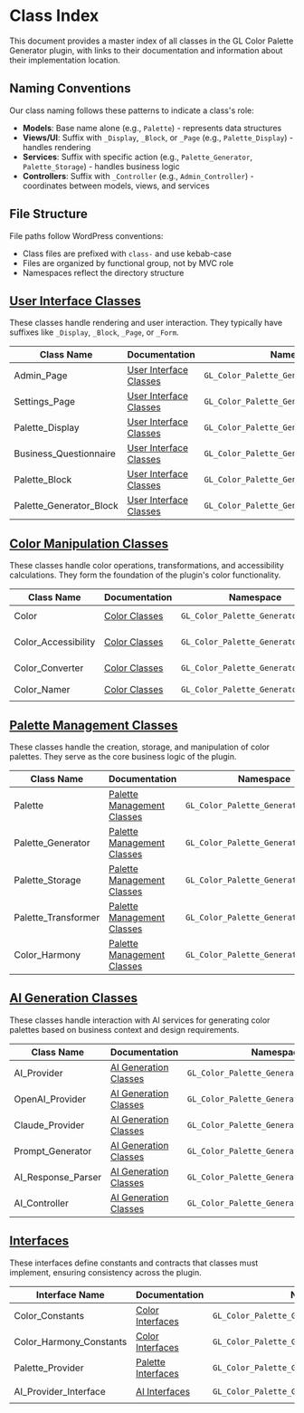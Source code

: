 # Class Index

This document provides a master index of all classes in the GL Color Palette Generator plugin, with links to their documentation and information about their implementation location.

## Naming Conventions

Our class naming follows these patterns to indicate a class's role:

- **Models**: Base name alone (e.g., `Palette`) - represents data structures
- **Views/UI**: Suffix with `_Display`, `_Block`, or `_Page` (e.g., `Palette_Display`) - handles rendering
- **Services**: Suffix with specific action (e.g., `Palette_Generator`, `Palette_Storage`) - handles business logic
- **Controllers**: Suffix with `_Controller` (e.g., `Admin_Controller`) - coordinates between models, views, and services

## File Structure

File paths follow WordPress conventions:
- Class files are prefixed with `class-` and use kebab-case
- Files are organized by functional group, not by MVC role
- Namespaces reflect the directory structure

## [User Interface Classes](/docs/code-inventory/user-interface/)

These classes handle rendering and user interaction. They typically have suffixes like `_Display`, `_Block`, `_Page`, or `_Form`.

| Class Name | Documentation | Namespace | Implementation File |
|------------|--------------|-----------|---------------------|
| Admin_Page | [User Interface Classes](/docs/code-inventory/user-interface/classes.md#admin_page) | `GL_Color_Palette_Generator\UI` | `/includes/ui/class-admin-page.php` |
| Settings_Page | [User Interface Classes](/docs/code-inventory/user-interface/classes.md#settings_page) | `GL_Color_Palette_Generator\UI` | `/includes/ui/class-settings-page.php` |
| Palette_Display | [User Interface Classes](/docs/code-inventory/user-interface/classes.md#palette_display) | `GL_Color_Palette_Generator\UI\Components` | `/includes/ui/components/class-palette-display.php` |
| Business_Questionnaire | [User Interface Classes](/docs/code-inventory/user-interface/classes.md#business_questionnaire) | `GL_Color_Palette_Generator\UI\Components` | `/includes/ui/components/class-business-questionnaire.php` |
| Palette_Block | [User Interface Classes](/docs/code-inventory/user-interface/classes.md#palette_block) | `GL_Color_Palette_Generator\UI\Blocks` | `/includes/ui/blocks/class-palette-block.php` |
| Palette_Generator_Block | [User Interface Classes](/docs/code-inventory/user-interface/classes.md#palette_generator_block) | `GL_Color_Palette_Generator\UI\Blocks` | `/includes/ui/blocks/class-palette-generator-block.php` |

## [Color Manipulation Classes](/docs/code-inventory/color-manipulation/)

These classes handle color operations, transformations, and accessibility calculations. They form the foundation of the plugin's color functionality.

| Class Name | Documentation | Namespace | Implementation File |
|------------|--------------|-----------|---------------------|
| Color | [Color Classes](/docs/code-inventory/color-manipulation/classes.md#color) | `GL_Color_Palette_Generator\Color` | `/includes/color/class-color.php` |
| Color_Accessibility | [Color Classes](/docs/code-inventory/color-manipulation/classes.md#color_accessibility) | `GL_Color_Palette_Generator\Color` | `/includes/color/class-color-accessibility.php` |
| Color_Converter | [Color Classes](/docs/code-inventory/color-manipulation/classes.md#color_converter) | `GL_Color_Palette_Generator\Color` | `/includes/color/class-color-converter.php` |
| Color_Namer | [Color Classes](/docs/code-inventory/color-manipulation/classes.md#color_namer) | `GL_Color_Palette_Generator\Color` | `/includes/color/class-color-namer.php` |

## [Palette Management Classes](/docs/code-inventory/palette-management/)

These classes handle the creation, storage, and manipulation of color palettes. They serve as the core business logic of the plugin.

| Class Name | Documentation | Namespace | Implementation File |
|------------|--------------|-----------|---------------------|
| Palette | [Palette Management Classes](/docs/code-inventory/palette-management/classes.md#palette) | `GL_Color_Palette_Generator\Palette` | `/includes/palette/class-palette.php` |
| Palette_Generator | [Palette Management Classes](/docs/code-inventory/palette-management/classes.md#palette_generator) | `GL_Color_Palette_Generator\Palette` | `/includes/palette/class-palette-generator.php` |
| Palette_Storage | [Palette Management Classes](/docs/code-inventory/palette-management/classes.md#palette_storage) | `GL_Color_Palette_Generator\Palette` | `/includes/palette/class-palette-storage.php` |
| Palette_Transformer | [Palette Management Classes](/docs/code-inventory/palette-management/classes.md#palette_transformer) | `GL_Color_Palette_Generator\Palette` | `/includes/palette/class-palette-transformer.php` |
| Color_Harmony | [Palette Management Classes](/docs/code-inventory/palette-management/classes.md#color_harmony) | `GL_Color_Palette_Generator\Palette` | `/includes/palette/class-color-harmony.php` |

## [AI Generation Classes](/docs/code-inventory/ai-generation/)

These classes handle interaction with AI services for generating color palettes based on business context and design requirements.

| Class Name | Documentation | Namespace | Implementation File |
|------------|--------------|-----------|---------------------|
| AI_Provider | [AI Generation Classes](/docs/code-inventory/ai-generation/classes.md#ai_provider) | `GL_Color_Palette_Generator\AI` | `/includes/ai/class-ai-provider.php` |
| OpenAI_Provider | [AI Generation Classes](/docs/code-inventory/ai-generation/classes.md#openai_provider) | `GL_Color_Palette_Generator\AI\Providers` | `/includes/ai/providers/class-openai-provider.php` |
| Claude_Provider | [AI Generation Classes](/docs/code-inventory/ai-generation/classes.md#claude_provider) | `GL_Color_Palette_Generator\AI\Providers` | `/includes/ai/providers/class-claude-provider.php` |
| Prompt_Generator | [AI Generation Classes](/docs/code-inventory/ai-generation/classes.md#prompt_generator) | `GL_Color_Palette_Generator\AI` | `/includes/ai/class-prompt-generator.php` |
| AI_Response_Parser | [AI Generation Classes](/docs/code-inventory/ai-generation/classes.md#ai_response_parser) | `GL_Color_Palette_Generator\AI` | `/includes/ai/class-ai-response-parser.php` |
| AI_Controller | [AI Generation Classes](/docs/code-inventory/ai-generation/classes.md#ai_controller) | `GL_Color_Palette_Generator\AI` | `/includes/ai/class-ai-controller.php` |

## [Interfaces](/docs/code-inventory/interfaces/)

These interfaces define constants and contracts that classes must implement, ensuring consistency across the plugin.

| Interface Name | Documentation | Namespace | Implementation File |
|---------------|--------------|-----------|---------------------|
| Color_Constants | [Color Interfaces](/docs/code-inventory/interfaces/color.md#color_constants) | `GL_Color_Palette_Generator\Color\Interfaces` | `/includes/interfaces/interface-color-constants.php` |
| Color_Harmony_Constants | [Color Interfaces](/docs/code-inventory/interfaces/color.md#color_harmony_constants) | `GL_Color_Palette_Generator\Color\Interfaces` | `/includes/interfaces/interface-color-harmony-constants.php` |
| Palette_Provider | [Palette Interfaces](/docs/code-inventory/interfaces/palette.md#palette_provider) | `GL_Color_Palette_Generator\Palette\Interfaces` | `/includes/interfaces/interface-palette-provider.php` |
| AI_Provider_Interface | [AI Interfaces](/docs/code-inventory/interfaces/ai.md#ai_provider_interface) | `GL_Color_Palette_Generator\AI\Interfaces` | `/includes/interfaces/interface-ai-provider.php` |
